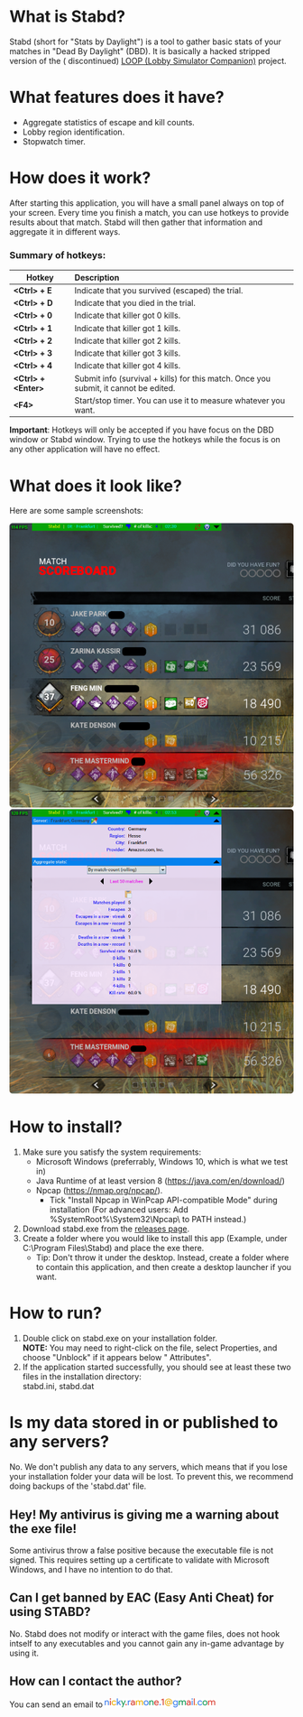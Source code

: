 # What is Stabd?

Stabd (short for "Stats by Daylight") is a tool to gather basic stats of your matches in "Dead By Daylight" (DBD).
It is basically a hacked stripped version of the (
discontinued) [LOOP (Lobby Simulator Companion)](https://github.com/nickyramone/LobbySimulatorCompanion) project.

# What features does it have?

- Aggregate statistics of escape and kill counts.
- Lobby region identification.
- Stopwatch timer.

# How does it work?

After starting this application, you will have a small panel always on top of your screen.
Every time you finish a match, you can use hotkeys to provide results about that match. Stabd will then gather that
information and aggregate it in different ways.

### Summary of hotkeys:

| Hotkey                    | Description|
|---------------------------|:-----------------------------------------------|
| **\<Ctrl\> + E**          | Indicate that you survived (escaped) the trial.|
| **\<Ctrl\> + D**          | Indicate that you died in the trial.|
| **\<Ctrl\> + 0**          | Indicate that killer got 0 kills.|
| **\<Ctrl\> + 1**          | Indicate that killer got 1 kills.|
| **\<Ctrl\> + 2**          | Indicate that killer got 2 kills.|
| **\<Ctrl\> + 3**          | Indicate that killer got 3 kills.|
| **\<Ctrl\> + 4**          | Indicate that killer got 4 kills.|
| **\<Ctrl\> + \<Enter\>**  | Submit info (survival + kills) for this match. Once you submit, it cannot be edited.|
| **\<F4\>**                | Start/stop timer. You can use it to measure whatever you want.|

**Important**: Hotkeys will only be accepted if you have focus on the DBD window or Stabd window. Trying to use the
hotkeys while the focus is on any other application will have no effect.

# What does it look like?

Here are some sample screenshots:

![](docs/images/sample_1.png)
![](docs/images/sample_2.png)

# How to install?

1. Make sure you satisfy the system requirements:
    * Microsoft Windows (preferrably, Windows 10, which is what we test in)
    * Java Runtime of at least version 8 (https://java.com/en/download/)
    * Npcap (https://nmap.org/npcap/).
        * Tick "Install Npcap in WinPcap API-compatible Mode" during installation
          (For advanced users: Add %SystemRoot%\System32\Npcap\ to PATH instead.)
1. Download stabd.exe from the [releases page](https://github.com/nickyramone/stabd/releases).
1. Create a folder where you would like to install this app (Example, under C:\Program Files\Stabd)
   and place the exe there.
    * Tip: Don't throw it under the desktop. Instead, create a folder where to contain this application, and then create
      a desktop launcher if you want.

# How to run?

1. Double click on stabd.exe on your installation folder.\
   **NOTE:** You may need to right-click on the file, select Properties, and choose "Unblock" if it appears below "
   Attributes".
1. If the application started successfully, you should see at least these two files in the installation directory:\
   stabd.ini, stabd.dat

# Is my data stored in or published to any servers?

No. We don't publish any data to any servers, which means that if you lose your installation folder
your data will be lost.
To prevent this, we recommend doing backups of the 'stabd.dat' file.

## Hey! My antivirus is giving me a warning about the exe file!

Some antivirus throw a false positive because the executable file is not signed. This requires setting up a certificate
to validate with Microsoft Windows, and I have no intention to do that.

## Can I get banned by EAC (Easy Anti Cheat) for using STABD?

No.
Stabd does not modify or interact with the game files, does not hook intself to any executables and you cannot gain any
in-game advantage by using it.

## How can I contact the author?

You can send an email to ![](docs/images/contact.png)
